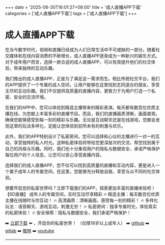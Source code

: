 +++
date = '2025-06-30T16:01:27+08:00'
title = '成人直播APP下载'
categories = ['成人直播APP下载']
tags = ['成人直播APP下载']
+++

# 成人直播APP下载

在当今数字时代，视频和直播已经成为人们日常生活中不可或缺的一部分。随着社交媒体和在线内容消费的不断增长，成人直播APP逐渐成为一种新兴的娱乐方式。对于成年用户而言，选择一款合适的成人直播APP，可以有效提升他们的社交体验，带来独特的互动乐趣。

我们推出的成人直播APP，正是为了满足这一需求而生。相比传统社交平台，我们的APP提供了一个专属的成人空间，让用户能够在这里找到志同道合的朋友，享受无尽的互动乐趣。我们不仅提供高质量的直播内容，更致力于为用户打造一个私密、安全的交流环境。

在我们的APP中，您可以体验到精选主播带来的精彩表演。每天都有数百位优质主播在线，为您献上丰富多彩的直播节目。而且，我们的直播画质清晰，画面直观，确保您能够感受到每一刻的精彩与乐趣。无论是互动聊天还是在线游戏，您都会发现这里的玩法多样化，定能让您体验到前所未有的刺激与欢乐。

此外，我们的APP特别设计了私密房间，您可以选择和心仪的主播进行一对一的互动，享受独特的私人时光。这种私密体验将带给您更深层次的交流，帮您找到属于自己的风格与乐趣。同时，我们也十分重视用户的隐私与数据安全，承诺严格保护每位用户的个人信息，让您可以安心享受直播内容。

选择我们的成人直播APP，您不仅可以找到高质量的直播和互动内容，更是进入一个属于成年人的专属空间。在这里，您能够充分释放自我，享受与众不同的社交体验。

想要开启您的私密世界吗？立即下载我们的APP，探索更加丰富的直播体验吧！【6D直播】
成年人的专属空间，实时互动尽享精彩
🔥 精选主播：每天数百位优质主播在线随时与你互动！
🔥 高清画质：清晰画面，感受每一刻的精彩！
🔥 多样化玩法：语音聊天、游戏互动，刺激无穷！
🔥 私密房间：独享专属时光，体验真实的私密体验！
🔥 安全保障：隐私与数据安全，我们承诺严格保护！

➡️ [立即下载](https://down123.s3.ap-east-1.amazonaws.com/down/down.html?channelCode=blog) ⬅️ ，开启你的私密世界！
（仅限18岁以上成年人）
➡️ [github](https://aldult-live.github.io/)
➡️ [gitlab](https://seo-09598d.gitlab.io/)
➡️ [推特](https://x.com/wegame33)
➡️ [youtube](https://www.youtube.com/@6Dlive)

---
